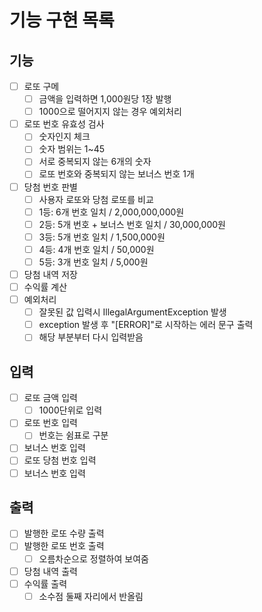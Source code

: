# 기능 구현 목록

## 기능
- [ ] 로또 구메
  - [ ] 금액을 입력하면 1,000원당 1장 발행
  - [ ] 1000으로 떨어지지 않는 경우 예외처리
- [ ] 로또 번호 유효성 검사
  - [ ] 숫자인지 체크
  - [ ] 숫자 범위는 1~45
  - [ ] 서로 중복되지 않는 6개의 숫자
  - [ ] 로또 번호와 중복되지 않는 보너스 번호 1개
- [ ] 당첨 번호 판별
  - [ ] 사용자 로또와 당첨 로또를 비교
  - [ ] 1등: 6개 번호 일치 / 2,000,000,000원 
  - [ ] 2등: 5개 번호 + 보너스 번호 일치 / 30,000,000원 
  - [ ] 3등: 5개 번호 일치 / 1,500,000원 
  - [ ] 4등: 4개 번호 일치 / 50,000원 
  - [ ] 5등: 3개 번호 일치 / 5,000원
- [ ] 당첨 내역 저장
- [ ] 수익률 계산
-[ ] 예외처리
  - [ ] 잘못된 값 입력시 IllegalArgumentException 발생
  - [ ] exception 발생 후 "[ERROR]"로 시작하는 에러 문구 출력
  - [ ] 해당 부분부터 다시 입력받음

## 입력
- [ ] 로또 금액 입력
  - [ ] 1000단위로 입력
- [ ] 로또 번호 입력
  - [ ] 번호는 쉼표로 구분
- [ ] 보너스 번호 입력
- [ ] 로또 당첨 번호 입력
- [ ] 보너스 번호 입력

## 출력
- [ ] 발행한 로또 수량 출력
- [ ] 발행한 로또 번호 출력
  - [ ] 오름차순으로 정렬하여 보여줌
- [ ] 당첨 내역 출력
- [ ] 수익률 출력
    - [ ] 소수점 둘째 자리에서 반올림